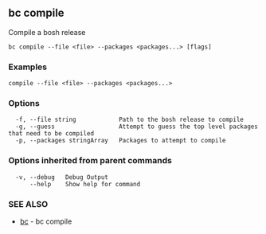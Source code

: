 ## bc compile

Compile a bosh release

```
bc compile --file <file> --packages <packages...> [flags]
```

### Examples

```
compile --file <file> --packages <packages...>
```

### Options

```
  -f, --file string            Path to the bosh release to compile
  -g, --guess                  Attempt to guess the top level packages that need to be compiled
  -p, --packages stringArray   Packages to attempt to compile
```

### Options inherited from parent commands

```
  -v, --debug   Debug Output
      --help    Show help for command
```

### SEE ALSO

* [bc](bc.md)	 - bc compile

